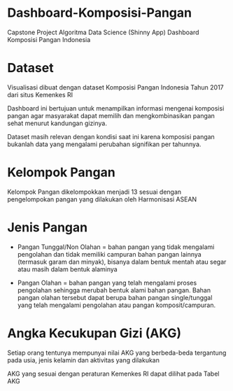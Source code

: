 # Dashboard-Komposisi-Pangan
Capstone Project Algoritma Data Science (Shinny App)
Dashboard Komposisi Pangan Indonesia

# Dataset
Visualisasi dibuat dengan dataset Komposisi Pangan Indonesia Tahun 2017 dari situs Kemenkes RI

Dashboard ini bertujuan untuk menampilkan informasi mengenai komposisi pangan agar masyarakat dapat memilih dan mengkombinasikan pangan sehat menurut kandungan gizinya.

Dataset masih relevan dengan kondisi saat ini karena komposisi pangan bukanlah data yang mengalami perubahan signifikan per tahunnya.

# Kelompok Pangan
Kelompok Pangan dikelompokkan menjadi 13 sesuai dengan pengelompokan pangan yang dilakukan oleh Harmonisasi ASEAN

# Jenis Pangan
- Pangan Tunggal/Non Olahan = bahan pangan yang tidak mengalami pengolahan dan tidak memiliki campuran bahan pangan lainnya (termasuk garam dan minyak), bisanya dalam bentuk mentah atau segar atau masih dalam bentuk alaminya

- Pangan Olahan = bahan pangan yang telah mengalami proses pengolahan sehingga merubah bentuk alami bahan pangan. Bahan pangan olahan tersebut dapat berupa bahan pangan single/tunggal yang telah mengalami pengolahan atau pangan komposit/campuran.

# Angka Kecukupan Gizi (AKG)
Setiap orang tentunya mempunyai nilai AKG yang berbeda-beda tergantung pada usia, jenis kelamin dan aktivitas yang dilakukan

AKG yang sesuai dengan peraturan Kemenkes RI dapat dilihat pada Tabel AKG
